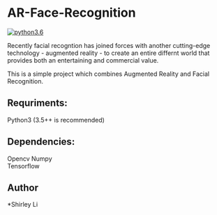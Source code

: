 # AR-Face-Recognition

[![python3.6](https://img.shields.io/badge/python-3.6-brightgreen.svg)]()

Recently facial recogntion has joined forces with another cutting-edge technology - augmented reality - to create an entire differnt world that provides both an entertaining and commercial value.

This is a simple project which combines Augmented Reality and Facial Recognition.

## Requriments: 
Python3 (3.5++ is recommended)

## Dependencies: 
Opencv 
Numpy  
Tensorflow

## Author

*Shirley Li

